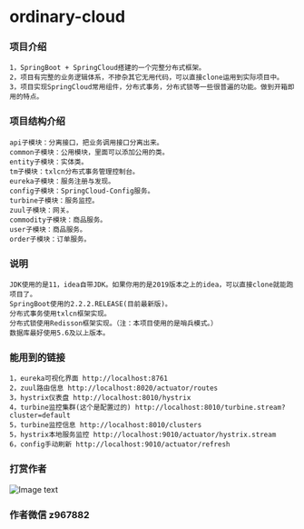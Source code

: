 # ordinary-cloud

### 项目介绍
    1，SpringBoot + SpringCloud搭建的一个完整分布式框架。
    2，项目有完整的业务逻辑体系，不掺杂其它无用代码，可以直接clone运用到实际项目中。
    3，项目实现SpringCloud常用组件，分布式事务，分布式锁等一些很普遍的功能。做到开箱即用的特点。

### 项目结构介绍
    api子模块：分离接口，把业务调用接口分离出来。
    common子模块：公用模块，里面可以添加公用的类。
    entity子模块：实体类。
    tm子模块：txlcn分布式事务管理控制台。
    eureka子模块：服务注册与发现。
    config子模块：SpringCloud-Config服务。
    turbine子模块：服务监控。
    zuul子模块：网关。
    commodity子模块：商品服务。
    user子模块：商品服务。
    order子模块：订单服务。

### 说明
    JDK使用的是11，idea自带JDK。如果你用的是2019版本之上的idea，可以直接clone就能跑项目了。
    SpringBoot使用的2.2.2.RELEASE(目前最新版)。
    分布式事务使用txlcn框架实现。
    分布式锁使用Redisson框架实现。（注：本项目使用的是哨兵模式。）
    数据库最好使用5.6及以上版本。
    
### 能用到的链接
    1，eureka可视化界面 http://localhost:8761
    2，zuul路由信息 http://localhost:8020/actuator/routes
    3，hystrix仪表盘 http://localhost:8010/hystrix
    4，turbine监控集群(这个是配置过的) http://localhost:8010/turbine.stream?cluster=default
    5，turbine监控信息 http://localhost:8010/clusters
    5，hystrix本地服务监控 http://localhost:9010/actuator/hystrix.stream
    6，config手动刷新 http://localhost:9010/actuator/refresh
    
### 打赏作者
![Image text](https://github.com/HyacinthFlower/ordinary-cloud/blob/master/zhifubao.png)
    
### 作者微信 z967882
